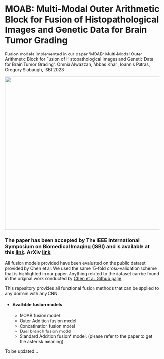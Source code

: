 # MOAB: Multi-Modal Outer Arithmetic Block for Fusion of Histopathological Images and Genetic Data for Brain Tumor Grading

Fusion models implemented in our paper 'MOAB: Multi-Modal Outer Arithmetic Block for Fusion of Histopathological Images and Genetic Data for Brain Tumor Grading'. Omnia Alwazzan, Abbas Khan, Ioannis Patras, Gregory Slabaugh, ISBI 2023


<p align="center">
  <img width="1000" height="500" src="https://github.com/omniaalwazzan/MOAB_ISBI2023/blob/main/MOAB_fusion.PNG">
</p>

### The paper has been accepted by The IEEE International Symposium on Biomedical Imaging (ISBI) and is available at this [link](https://www.eecs.qmul.ac.uk/~gslabaugh/publications/AlwazzanISBI2023.pdf). ArXiv [link](https://arxiv.org/pdf/2403.06349v1.pdf)

All fusion models provided have been evaluated on the public dataset provided by Chen et al. We used the same 15-fold cross-validation scheme that is highlighted in our paper. Anything related to the dataset can be found in the original work conducted by [Chen et al. Github page](https://github.com/mahmoodlab/PathomicFusion/tree/master/data/TCGA_GBMLGG). 

This repository provides all functional fusion methods that can be applied to any domain with any CNN 

 * #### Available fusion models
    * MOAB fusion model
    * Outer Addition fusion model
    * Concatination fusion model  
    * Dual branch fusion model
    * Standard Addition fusion* model. (please refer to the paper to get the asterisk meaning)

To be updated...


